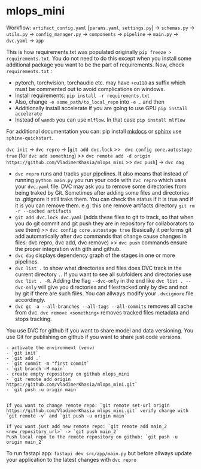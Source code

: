# mlops_mini


Workflow:
`artifact_config.yaml` [`params.yaml`, `settings.py`] -> `schemas.py` -> `utils.py` -> `config_manager.py` -> `components` -> `pipeline` -> `main.py` -> `dvc.yaml` -> `app`

This is how requirements.txt was populated originally `pip freeze > requirements.txt`. You do not need to do this except when you install some additional package you want to be the part of requirements. Now, check `requirements.txt` :
- pytorch, torchvision, torchaudio etc. may have `+cu118` as suffix which must be commented out to avoid complications on windows.
- Install requirements: `pip install -r requirements.txt`
- Also, change `-e some_path/to_local_repo` into `-e .` and then 
- Additionally install accelerate if you are going to use GPU `pip install accelerate`
- Instead of `wandb` you can use `mlflow`. In that case `pip install mlflow`

For additional documentation you can:
pip install [mkdocs](https://www.mkdocs.org/) or [sphinx](https://www.sphinx-doc.org/) use `sphinx-quickstart`.

`dvc init` -> `dvc repro` -> [`git add dvc.lock` >> ` dvc config core.autostage true` (for `dvc add something`) >> `dvc remote add -d origin https://github.com/VladimerKhasia/mlops_mini` >> `dvc push`] -> `dvc dag` 
- `dvc repro` runs and tracks your pipelines. It also means that instead of running `python main.py` you run your code with `dvc repro` which uses your `dvc.yaml` file. DVC may ask you to remove some  directories from being traked by Git. Sometimes after adding some files and directories to .gitignore it still traks them. You can check the status if it is true and if it is you can remove them. e.g. this one remove artifacts directory `git rm -r --cached artifacts`
- `git add dvc.lock dvc.yaml` (adds these files to git to track, so that when you do git commit and git push they are in repository for collaborators to see them) >> `dvc config core.autostage true` (basically it performs git add automatically after dvc commands that change cause changes in files: dvc repro, dvc add, dvc remove) >> `dvc push` commands ensure the proper integration with gith and github. 
- `dvc dag` displays dependency graph of the stages in one or more pipelines. 
- `dvc list .` to show what directories and files does DVC track in the current directory `.`. If you want to see all subfolders and directories use `dvc list . -R`. Adding the flag `--dvc-only` in the end like `dvc list . --dvc-only` will give you directories and filestracked only by dvc and not by git if there are such files. You can allways modify your `.dvcignore` file accordingly.
- `dvc gc -a --all-branches --all-tags --all-commits` removes all cache from dvc. `dvc remove <something>` removes tracked files metadata and stops tracking.


You use DVC for github if you want to share model and data versioning. You use Git for publishing on github if you want to share just code versions.

    - activate the environment (venv) 
    - `git init`
    - `git add .`
    - `git commit -m "first commit`
    - `git branch -M main`
    - create empty repository on github mlops_mini
    - `git remote add origin https://github.com/VladimerKhasia/mlops_mini.git`  
    - `git push -u origin main`


    If you want to change remote repo: `git remote set-url origin https://github.com/VladimerKhasia mlops_mini.git` verify change with `git remote -v` and `git push -u origin main`

    If you want just add new remote repo: `git remote add main_2 <new_repository_url>` -> `git push main_2`
    Push local repo to the remote repository on github: `git push -u origin main_2`


To run fastapi app: `fastapi dev src/app/main.py` but before allways update your application to the latest changes with `dvc repro`

